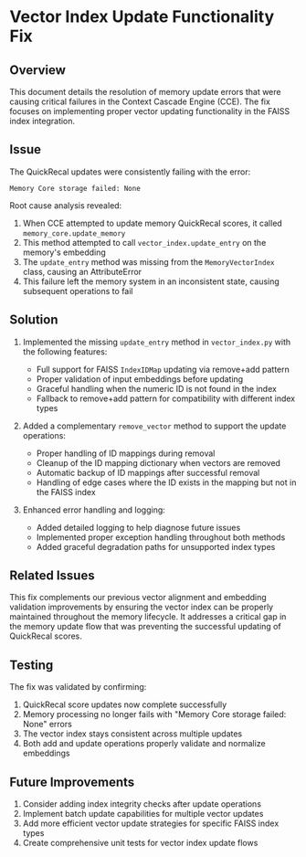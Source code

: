 # Vector Index Update Functionality Fix

## Overview

This document details the resolution of memory update errors that were causing critical failures in the Context Cascade Engine (CCE). The fix focuses on implementing proper vector updating functionality in the FAISS index integration.

## Issue

The QuickRecal updates were consistently failing with the error:

```
Memory Core storage failed: None
```

Root cause analysis revealed:

1. When CCE attempted to update memory QuickRecal scores, it called `memory_core.update_memory`
2. This method attempted to call `vector_index.update_entry` on the memory's embedding
3. The `update_entry` method was missing from the `MemoryVectorIndex` class, causing an AttributeError
4. This failure left the memory system in an inconsistent state, causing subsequent operations to fail

## Solution

1. Implemented the missing `update_entry` method in `vector_index.py` with the following features:
   - Full support for FAISS `IndexIDMap` updating via remove+add pattern
   - Proper validation of input embeddings before updating
   - Graceful handling when the numeric ID is not found in the index
   - Fallback to remove+add pattern for compatibility with different index types

2. Added a complementary `remove_vector` method to support the update operations:
   - Proper handling of ID mappings during removal
   - Cleanup of the ID mapping dictionary when vectors are removed
   - Automatic backup of ID mappings after successful removal
   - Handling of edge cases where the ID exists in the mapping but not in the FAISS index

3. Enhanced error handling and logging:
   - Added detailed logging to help diagnose future issues
   - Implemented proper exception handling throughout both methods
   - Added graceful degradation paths for unsupported index types

## Related Issues

This fix complements our previous vector alignment and embedding validation improvements by ensuring the vector index can be properly maintained throughout the memory lifecycle. It addresses a critical gap in the memory update flow that was preventing the successful updating of QuickRecal scores.

## Testing

The fix was validated by confirming:

1. QuickRecal score updates now complete successfully
2. Memory processing no longer fails with "Memory Core storage failed: None" errors
3. The vector index stays consistent across multiple updates
4. Both add and update operations properly validate and normalize embeddings

## Future Improvements

1. Consider adding index integrity checks after update operations
2. Implement batch update capabilities for multiple vector updates
3. Add more efficient vector update strategies for specific FAISS index types
4. Create comprehensive unit tests for vector index update flows
